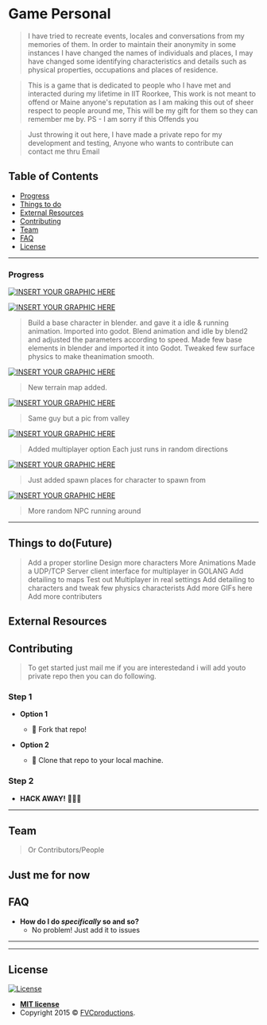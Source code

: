 
# Game Personal

> I have tried to recreate events, locales and conversations from my memories of them. In order to maintain their anonymity in some instances I have changed the names of individuals and places, I may have changed some identifying characteristics and details such as physical properties, occupations and places of residence.

> This is a game that is dedicated to people who I have met and interacted during my lifetime in IIT Roorkee, This work is not meant to offend or Maine anyone's reputation as I am making this out of sheer respect to people around me, This will be my gift for them so they can remember me by. PS - I am sorry if this Offends you

> Just throwing it out here, I have made a private repo for my development and testing, Anyone who wants to contribute can contact me thru Email  

## Table of Contents
- [Progress](#progress)
- [Things to do](#thingstodo )
- [External Resources](#externalresources)
- [Contributing](#contributing)
- [Team](#team)
- [FAQ](#faq)
- [License](#license)

---

### Progress

[![INSERT YOUR GRAPHIC HERE](/images/1.png)]()


[![INSERT YOUR GRAPHIC HERE](/images/3.png)]()

> Build a base character in blender. and gave it a idle & running animation.
> Imported into godot.
> Blend animation and idle by blend2 and adjusted the parameters according to speed.
> Made few base elements in blender and imported it into Godot.
> Tweaked few surface physics to make theanimation smooth.

[![INSERT YOUR GRAPHIC HERE](/images/4.png)]()

> New terrain map added.

[![INSERT YOUR GRAPHIC HERE](/images/5.png)]()

> Same guy but a pic from valley

[![INSERT YOUR GRAPHIC HERE](/images/6.png)]()

> Added multiplayer option
> Each just runs in random directions

[![INSERT YOUR GRAPHIC HERE](/images/7.png)]()
 > Just added spawn places for character to spawn from 

[![INSERT YOUR GRAPHIC HERE](/images/8.png)]()
 > More random NPC running around 
---

## Things to do(Future)
> Add a proper storline
> Design more characters
> More Animations
> Made a UDP/TCP Server client interface for multiplayer in GOLANG
> Add detailing to maps 
> Test out Multiplayer in real settings 
> Add detailing to characters and tweak few physics characterists 
> Add more GIFs here 
> Add more contributers
## External Resources
## Contributing

> To get started just mail me if you are interestedand i will add youto private repo then you can do following.

### Step 1

- **Option 1**
    - 🍴 Fork that repo!

- **Option 2**
    - 👯 Clone that repo to your local machine.

### Step 2

- **HACK AWAY!** 🔨🔨🔨

<!-- ### Step 3

- 🔃 Create a new pull request using <a href="https://github.com/joanaz/HireDot2/compare/" target="_blank">`https://github.com/joanaz/HireDot2/compare/`</a>. -->

---



## Team

> Or Contributors/People

Just me for now 
---

## FAQ

- **How do I do *specifically* so and so?**
    - No problem! Just add it to issues

---


---

## License

[![License](http://img.shields.io/:license-mit-blue.svg?style=flat-square)](http://badges.mit-license.org)

- **[MIT license](http://opensource.org/licenses/mit-license.php)**
- Copyright 2015 © <a href="http://fvcproductions.com" target="_blank">FVCproductions</a>.

